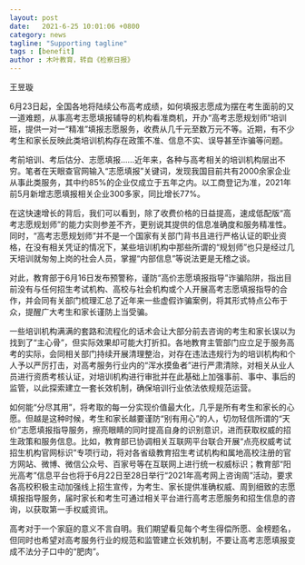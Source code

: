 ```yaml
---
layout: post
date:   2021-6-25 10:01:06 +0800
category: news
tagline: "Supporting tagline"
tags : [benefit]
author : 木叶教育，转自《检察日报》
---
```





王昱璇

6月23日起，全国各地将陆续公布高考成绩，如何填报志愿成为摆在考生面前的又一道难题，从事高考志愿填报辅导的机构看准商机，开办“高考志愿规划师”培训班，提供一对一“精准”填报志愿服务，收费从几千元至数万元不等。近期，有不少考生和家长反映此类培训机构存在政策不准、信息不实、误导甚至诈骗等问题。

考前培训、考后估分、志愿填报……近年来，各种与高考相关的培训机构层出不穷。笔者在天眼查官网输入“志愿填报”关键词，发现我国目前共有2000余家企业从事此类服务，其中约85%的企业仅成立于五年之内。以工商登记为准，2021年前5月新增志愿填报相关企业300多家，同比增长77%。

在这快速增长的背后，我们可以看到，除了收费价格的日益提高，速成低配版“高考志愿规划师”的能力实则参差不齐，更别说其提供的信息准确度和服务精准性。同时，“高考志愿规划师”并不是一个国家有关部门背书且进行严格认证的职业资格，在没有相关凭证的情况下，某些培训机构中那些所谓的“规划师”也只是经过几天培训就匆匆上岗的社会人员，掌握“内部信息”等说法更是无稽之谈。

对此，教育部于6月16日发布预警称，谨防“高价志愿填报指导”诈骗陷阱，指出目前没有与任何招生考试机构、高校与社会机构或个人开展高考志愿填报指导的合作，并会同有关部门梳理汇总了近年来一些虚假诈骗案例，将其形式特点公布于众，提醒广大考生和家长谨防上当受骗。

一些培训机构满满的套路和流程化的话术会让大部分前去咨询的考生和家长误以为找到了“主心骨”，但实际效果却可能大打折扣。各地教育主管部门应立足于服务高考的实际，会同相关部门持续开展清理整治，对存在违法违规行为的培训机构和个人予以严厉打击，对高考服务行业内的“浑水摸鱼者”进行严肃清除，对相关从业人员进行资质考核认证，对培训机构进行审批并在此基础上加强事前、事中、事后的监管，以此探索建立一套长效机制，确保培训行业依法依规规范运营。

如何能“分尽其用”，将考取的每一分实现价值最大化，几乎是所有考生和家长的心愿。但越是这种时候，考生和家长越要谨防“别有用心”的人，切勿轻信所谓的“天价”志愿填报指导服务，擦亮眼睛的同时提高自身的识别意识，进而获取权威的招生政策和服务信息。比如，教育部已协调相关互联网平台联合开展“点亮权威考试招生机构官网标识”专项行动，将对各省级教育招生考试机构和属地高校注册的官方网站、微博、微信公众号、百家号等在互联网上进行统一权威标识；教育部“阳光高考”信息平台也将于6月22日至28日举行“2021年高考网上咨询周”活动，要求各高校积极主动加强线上招生宣传，为考生、家长提供准确权威、周到细致的志愿填报指导服务，届时家长和考生可通过相关平台进行高考志愿服务和招生信息的咨询，以获取第一手权威资讯。

高考对于一个家庭的意义不言自明。我们期望看见每个考生得偿所愿、金榜题名，但同时也希望对高考服务行业的规范和监管建立长效机制，不要让高考志愿填报变成不法分子口中的“肥肉”。